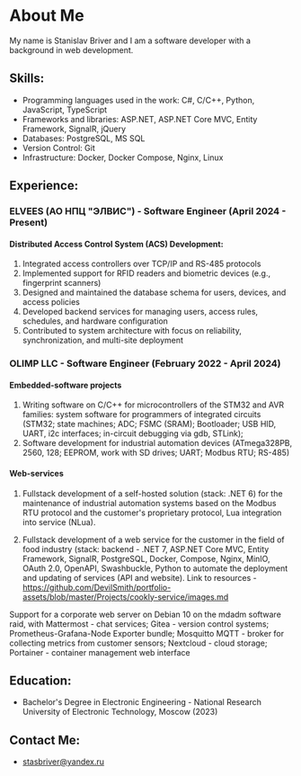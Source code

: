 # About Me

My name is Stanislav Briver and I am a software developer with a background in web development.

## Skills:

- Programming languages used in the work: C#, C/C++, Python, JavaScript, TypeScript
- Frameworks and libraries: ASP.NET, ASP.NET Core MVC, Entity Framework, SignalR, jQuery
- Databases: PostgreSQL, MS SQL
- Version Control: Git
- Infrastructure: Docker, Docker Compose, Nginx, Linux

## Experience:
### ELVEES (АО НПЦ "ЭЛВИС") - Software Engineer (April 2024 - Present)

#### Distributed Access Control System (ACS) Development:

1. Integrated access controllers over TCP/IP and RS-485 protocols
2. Implemented support for RFID readers and biometric devices (e.g., fingerprint scanners)
3. Designed and maintained the database schema for users, devices, and access policies
4. Developed backend services for managing users, access rules, schedules, and hardware configuration
5. Contributed to system architecture with focus on reliability, synchronization, and multi-site deployment
  
### OLIMP LLC - Software Engineer (February 2022 - April 2024)
  
#### Embedded-software projects

1. Writing software on C/C++ for microcontrollers of the STM32 and AVR families: system software for programmers of integrated circuits (STM32; state machines; ADC; FSMC (SRAM); Bootloader; USB HID, UART, i2c interfaces; in-circuit debugging via gdb, STLink);
2. Software development for industrial automation devices (ATmega328PB, 2560, 128; EEPROM, work with SD drives; UART; Modbus RTU; RS-485)

#### Web-services

1. Fullstack development of a self-hosted solution (stack: .NET 6) for the maintenance of industrial automation systems based on the Modbus RTU protocol and the customer's proprietary protocol, Lua integration into service (NLua).

2. Fullstack development of a web service for the customer in the field of food industry (stack: backend - .NET 7, ASP.NET Core MVC, Entity Framework, SignalR, PostgreSQL, Docker, Compose, Nginx, MinIO, OAuth 2.0, OpenAPI, Swashbuckle, Python to automate the deployment and updating of services (API and website). Link to resources - https://github.com/DevilSmith/portfolio-assets/blob/master/Projects/cookly-service/images.md

Support for a corporate web server on Debian 10 on the mdadm software raid, with Mattermost - chat services; Gitea - version control systems; Prometheus-Grafana-Node Exporter bundle; Mosquitto MQTT - broker for collecting metrics from customer sensors; Nextcloud - cloud storage; Portainer - container management web interface

## Education:

- Bachelor's Degree in Electronic Engineering - National Research University of Electronic Technology, Moscow (2023)

## Contact Me:

- stasbriver@yandex.ru
